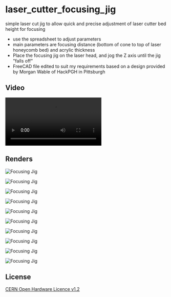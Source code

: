 # laser_cutter_focusing_jig
simple laser cut jig to allow quick and precise adjustment of laser cutter bed height for focusing

- use the spreadsheet to adjust parameters
- main parameters are focusing distance (bottom of cone to top of laser honeycomb bed) and acrylic thickness
- Place the focusing jig on the laser head, and jog the Z axis until the jig "falls off"
- FreeCAD file edited to suit my requirements based on a design provided by Morgan Wable of HackPGH in Pittsburgh

## Video
![Focusing Jig](https://github.com/wyolum/focusing_jig/blob/main/photos/VID_20241227_193202.mp4)


## Renders

![Focusing Jig](https://github.com/wyolum/focusing_jig/blob/main/renders/focusing_jig_01.png)

![Focusing Jig](https://github.com/wyolum/focusing_jig/blob/main/renders/focusing_jig_02.png)

![Focusing Jig](https://github.com/wyolum/focusing_jig/blob/main/renders/focusing_jig_03.png)

![Focusing Jig](https://github.com/wyolum/focusing_jig/blob/main/renders/focusing_jig_04.png)

![Focusing Jig](https://github.com/wyolum/focusing_jig/blob/main/renders/focusing_jig_05.png)

![Focusing Jig](https://github.com/wyolum/focusing_jig/blob/main/renders/focusing_jig_06.png)

![Focusing Jig](https://github.com/wyolum/focusing_jig/blob/main/photos/IMG_20241227_193103.jpg)

![Focusing Jig](https://github.com/wyolum/focusing_jig/blob/main/photos/IMG_20241227_193132.jpg)

![Focusing Jig](https://github.com/wyolum/focusing_jig/blob/main/photos/IMG_20241227_193137.jpg)

![Focusing Jig](https://github.com/wyolum/focusing_jig/blob/main/photos/IMG_20241227_193143.jpg)


License
-------
[CERN Open Hardware Licence v1.2 ]

[CERN Open Hardware Licence v1.2 ]:http://www.ohwr.org/attachments/2388/cern_ohl_v_1_2.txt

